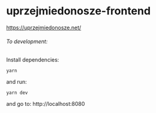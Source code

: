 # uprzejmiedonosze-frontend
https://uprzejmiedonosze.net/

###### To development:
Install dependencies:

    yarn
and run:

    yarn dev
and go to: http://localhost:8080